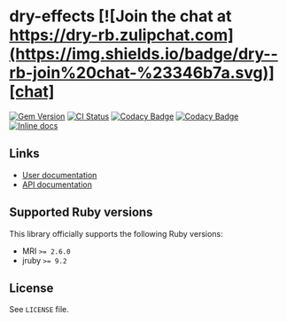 <!--- this file is synced from dry-rb/template-gem project -->
[gem]: https://rubygems.org/gems/dry-effects
[actions]: https://github.com/dry-rb/dry-effects/actions
[codacy]: https://www.codacy.com/gh/dry-rb/dry-effects
[chat]: https://dry-rb.zulipchat.com
[inchpages]: http://inch-ci.org/github/dry-rb/dry-effects

# dry-effects [![Join the chat at https://dry-rb.zulipchat.com](https://img.shields.io/badge/dry--rb-join%20chat-%23346b7a.svg)][chat]

[![Gem Version](https://badge.fury.io/rb/dry-effects.svg)][gem]
[![CI Status](https://github.com/dry-rb/dry-effects/workflows/ci/badge.svg)][actions]
[![Codacy Badge](https://api.codacy.com/project/badge/Grade/158a8a584a3845eba4a67a71ad540210)][codacy]
[![Codacy Badge](https://api.codacy.com/project/badge/Coverage/158a8a584a3845eba4a67a71ad540210)][codacy]
[![Inline docs](http://inch-ci.org/github/dry-rb/dry-effects.svg?branch=master)][inchpages]

## Links

* [User documentation](https://dry-rb.org/gems/dry-effects)
* [API documentation](http://rubydoc.info/gems/dry-effects)

## Supported Ruby versions

This library officially supports the following Ruby versions:

* MRI `>= 2.6.0`
* jruby `>= 9.2`

## License

See `LICENSE` file.
